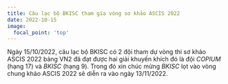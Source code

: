 ```yaml
---
title: Câu lạc bộ BKISC tham gia vòng sơ khảo ASCIS 2022
date: 2022-10-15
image:
  focal_point: 'top'
---
```


Ngày 15/10/2022, câu lạc bộ BKISC có 2 đội tham dự vòng thi sơ khảo ASCIS 2022 bảng VN2 đã đạt được hai giải khuyến khích đó là đội *COPIUM* (hạng 17) và *BKISC* (hạng 9). Trong đó xin chúc mừng *BKISC* lọt vào vòng chung khảo ASCIS 2022 sẽ diễn ra vào ngày 13/11/2022.